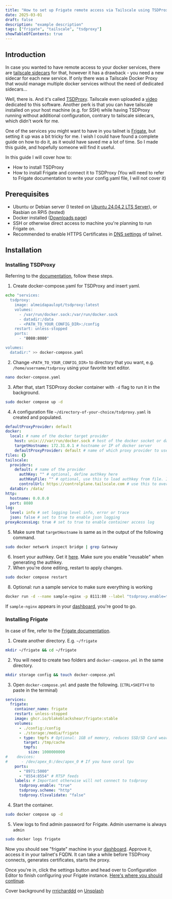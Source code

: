 ```yaml
---
title: "How to set up Frigate remote access via Tailscale using TSDProxy"
date: 2025-03-01
draft: false
description: "example description"
tags: ["frigate", "tailscale", "tsdproxy"]
showTableOfContents: true
---
```

## Introduction
In case you wanted to have remote access to your docker services, there are [tailscale sidecars](https://tailscale.com/blog/docker-tailscale-guide) for that, however it has a drawback - you need a new sidecar for each new service. If only there was a Tailscale Docker Proxy that would manage multiple docker services without the need of dedicated sidecars...

Well, there is. And it's called [TSDProxy](https://almeidapaulopt.github.io/tsdproxy/docs/getting-started/). Tailscale even uploaded a [video](https://youtu.be/5lJrXEXF8eM) dedicated to this software. Another perk is that you can have tailscale installed on your host machine (e.g. for SSH) while having TSDProxy running without additional configuration, contrary to tailscale sidecars, which didn't work for me.

One of the services you might want to have in you tailnet is [Frigate](https://docs.frigate.video/), but setting it up was a bit tricky for me. I wish I could have found a complete guide on how to do it, as it would have saved me a lot of time. So I made this guide, and hopefully someone will find it useful.

In this guide I will cover how to:
- How to install TSDProxy
- How to install Frigate and connect it to TSDProxy (You will need to refer to Frigate documentation to write your config.yaml file, I will not cover it)
## Prerequisites

- Ubuntu or Debian server (I tested on [Ubuntu 24.04.2 LTS Server](https://ubuntu.com/download/server)), or Rasbian on RPi5 (tested)
- Docker installed ([Downloads page](https://docs.docker.com/engine/install/))
- SSH or otherwise direct access to machine you're planning to run Frigate on.
- Recommended to enable HTTPS Certificates in [DNS settings](https://login.tailscale.com/admin/dns) of tailnet.

## Installation

### Installing TSDProxy
Referring to the [documentation](https://almeidapaulopt.github.io/tsdproxy/docs/getting-started/), follow these steps.

1. Create docker-compose.yaml for TSDProxy and insert yaml.
```bash
echo "services:
  tsdproxy:
    image: almeidapaulopt/tsdproxy:latest
    volumes:
      - /var/run/docker.sock:/var/run/docker.sock
      - datadir:/data
      - <PATH_TO_YOUR_CONFIG_DIR>:/config
    restart: unless-stopped
    ports:
      - "8080:8080"

volumes:
  datadir:" >> docker-compose.yaml
```

2. Change `<PATH_TO_YOUR_CONFIG_DIR>` to directory that you want, e.g. `/home/username/tsdproxy` using your favorite text editor.
```bash
nano docker-compose.yaml
```

3. After that, start TSDProxy docker container with `-d` flag to run it in the background.
```bash
sudo docker compose up -d
```

4. A configuration file `~/directory-of-your-choice/tsdproxy.yaml` is created and populated.
```tsdproxy.yaml
defaultProxyProvider: default
docker:
  local: # name of the docker target provider
    host: unix:///var/run/docker.sock # host of the docker socket or daemon
    targetHostname: 172.31.0.1 # hostname or IP of docker server
    defaultProxyProvider: default # name of which proxy provider to use
files: {}
tailscale:
  providers:
    default: # name of the provider
      authKey: "" # optional, define authkey here
      authKeyFile: "" # optional, use this to load authkey from file. If this is defined, Authkey is ignored
      controlUrl: https://controlplane.tailscale.com # use this to override the default control URL
  dataDir: /data/
http:
  hostname: 0.0.0.0
  port: 8080
log:
  level: info # set logging level info, error or trace
  json: false # set to true to enable json logging
proxyAccessLog: true # set to true to enable container access log
```

5. Make sure that `targetHostname` is same as in the output of the following command.
```bash
sudo docker network inspect bridge | grep Gateway
```

6. Insert your authkey. Get it [here](https://login.tailscale.com/admin/settings/keys). Make sure you enable "reusable" when generating the authkey.
7. When you're done editing, restart to apply changes.
```bash
sudo docker compose restart
```
8. Optional: run a sample service to make sure everything is working
```bash
docker run -d --name sample-nginx -p 8111:80 --label "tsdproxy.enable=true" nginx:latest
```

If `sample-nginx` appears in your [dashboard](https://login.tailscale.com/admin/machines), you're good to go.

### Installing Frigate
In case of fire, refer to the [Frigate documentation](https://docs.frigate.video/guides/getting_started).


1. Create another directory. E.g. `~/frigate`
```bash
mkdir ~/frigate && cd ~/frigate
```

2. You will need to create two folders and `docker-compose.yml` in the same directory.
```bash
mkdir storage config && touch docker-compose.yml
```

3. Open `docker-compose.yml` and paste the following. (`CTRL+SHIFT+V` to paste in the terminal)
```docker-compose.yml
services:
  frigate:
    container_name: frigate
    restart: unless-stopped
    image: ghcr.io/blakeblackshear/frigate:stable
    volumes:
      - ./config:/config
      - ./storage:/media/frigate
      - type: tmpfs # Optional: 1GB of memory, reduces SSD/SD Card wear
        target: /tmp/cache
        tmpfs:
          size: 1000000000
#    devices:
#      - /dev/apex_0:/dev/apex_0 # If you have coral tpu
    ports:
      - "8971:5000"
      - "8554:8554" # RTSP feeds
    labels: # Important otherwise will not connect to tsdproxy
      tsdproxy.enable: "true"
      tsdproxy.scheme: "http"
      tsdproxy.tlsvalidate: "false"
```

4. Start the container.
```bash
sudo docker compose up -d
```

5. View logs to find admin password for Frigate. Admin username is always `admin`
```bash
sudo docker logs frigate
```

Now you should see "frigate" machine in your [dashboard](https://login.tailscale.com/admin/machines). Approve it, access it in your tailnet's FQDN. It can take a while before TSDProxy connects, generates certificates, starts the proxy.

Once you're in, click the settings button and head over to Configuration Editor to finish configuring your Frigate instance. [Here's where you should continue](https://docs.frigate.video/guides/getting_started/#configuring-frigate).

Cover background by [rrricharddd](https://unsplash.com/@rrricharddd) on [Unsplash](https://unsplash.com/photos/a-room-with-a-bunch-of-wires-on-the-wall-PNbfQ3Wyiws)
